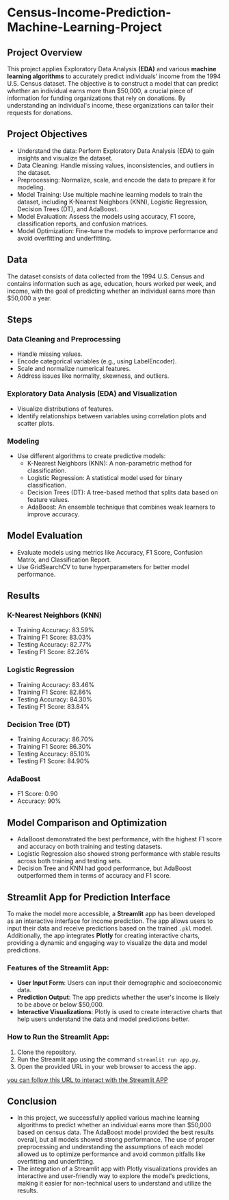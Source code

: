 # Census-Income-Prediction-Machine-Learning-Project

## Project Overview
This project applies Exploratory Data Analysis **(EDA)** and various **machine learning algorithms** to accurately predict individuals' income from the 1994 U.S. Census dataset. The objective is to construct a model that can predict whether an individual earns more than $50,000, a crucial piece of information for funding organizations that rely on donations. By understanding an individual's income, these organizations can tailor their requests for donations.

## Project Objectives
- Understand the data: Perform Exploratory Data Analysis (EDA) to gain insights and visualize the dataset.
- Data Cleaning: Handle missing values, inconsistencies, and outliers in the dataset.
- Preprocessing: Normalize, scale, and encode the data to prepare it for modeling.
- Model Training: Use multiple machine learning models to train the dataset, including K-Nearest Neighbors (KNN), Logistic Regression, Decision Trees (DT), and AdaBoost.
- Model Evaluation: Assess the models using accuracy, F1 score, classification reports, and confusion matrices.
- Model Optimization: Fine-tune the models to improve performance and avoid overfitting and underfitting.

## Data
The dataset consists of data collected from the 1994 U.S. Census and contains information such as age, education, hours worked per week, and income, with the goal of predicting whether an individual earns more than $50,000 a year.

## Steps
### Data Cleaning and Preprocessing
- Handle missing values.
- Encode categorical variables (e.g., using LabelEncoder).
- Scale and normalize numerical features.
- Address issues like normality, skewness, and outliers.

### Exploratory Data Analysis (EDA) and Visualization
- Visualize distributions of features.
- Identify relationships between variables using correlation plots and scatter plots.

### Modeling
- Use different algorithms to create predictive models:
  - K-Nearest Neighbors (KNN): A non-parametric method for classification.
  - Logistic Regression: A statistical model used for binary classification.
  - Decision Trees (DT): A tree-based method that splits data based on feature values.
  - AdaBoost: An ensemble technique that combines weak learners to improve accuracy.

## Model Evaluation
- Evaluate models using metrics like Accuracy, F1 Score, Confusion Matrix, and Classification Report.
- Use GridSearchCV to tune hyperparameters for better model performance.

## Results
### K-Nearest Neighbors (KNN)
- Training Accuracy: 83.59%
- Training F1 Score: 83.03%
- Testing Accuracy: 82.77%
- Testing F1 Score: 82.26%

### Logistic Regression
- Training Accuracy: 83.46%
- Training F1 Score: 82.86%
- Testing Accuracy: 84.30%
- Testing F1 Score: 83.84%

### Decision Tree (DT)
- Training Accuracy: 86.70%
- Training F1 Score: 86.30%
- Testing Accuracy: 85.10%
- Testing F1 Score: 84.90%

### AdaBoost
- F1 Score: 0.90
- Accuracy: 90%

## Model Comparison and Optimization
- AdaBoost demonstrated the best performance, with the highest F1 score and accuracy on both training and testing datasets.
- Logistic Regression also showed strong performance with stable results across both training and testing sets.
- Decision Tree and KNN had good performance, but AdaBoost outperformed them in terms of accuracy and F1 score.

## Streamlit App for Prediction Interface
To make the model more accessible, a **Streamlit** app has been developed as an interactive interface for income prediction. The app allows users to input their data and receive predictions based on the trained `.pkl` model. Additionally, the app integrates **Plotly** for creating interactive charts, providing a dynamic and engaging way to visualize the data and model predictions.

### Features of the Streamlit App:
- **User Input Form**: Users can input their demographic and socioeconomic data.
- **Prediction Output**: The app predicts whether the user's income is likely to be above or below $50,000.
- **Interactive Visualizations**: Plotly is used to create interactive charts that help users understand the data and model predictions better.

### How to Run the Streamlit App:
1. Clone the repository.
2. Run the Streamlit app using the command `streamlit run app.py`.
3. Open the provided URL in your web browser to access the app.

[you can follow this URL to interact with the Streamlit APP](https://census-income-prediction-machine-learning-project-lbgwuhxqmqqd.streamlit.app/)

## Conclusion
- In this project, we successfully applied various machine learning algorithms to predict whether an individual earns more than $50,000 based on census data. The AdaBoost model provided the best results overall, but all models showed strong performance. The use of proper preprocessing and understanding the assumptions of each model allowed us to optimize performance and avoid common pitfalls like overfitting and underfitting.
- The integration of a Streamlit app with Plotly visualizations provides an interactive and user-friendly way to explore the model's predictions, making it easier for non-technical users to understand and utilize the results.
